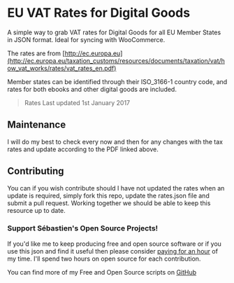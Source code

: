 # EU VAT Rates for Digital Goods

A simple way to grab VAT rates for Digital Goods for all EU Member States in JSON format. Ideal for syncing with WooCommerce.

The rates are from [http://ec.europa.eu](http://ec.europa.eu/taxation_customs/resources/documents/taxation/vat/how_vat_works/rates/vat_rates_en.pdf)

Member states can be identified through their ISO_3166-1 country code, and rates for both ebooks and other digital goods are included.

> Rates Last updated 1st January 2017

## Maintenance
I will do my best to check every now and then for any changes with the tax rates and update according to the PDF linked above.

## Contributing

You can if you wish contribute should I have not updated the rates when an update is required, simply fork this repo, update the rates.json file and submit a pull request. Working together we should be able to keep this resource up to date.

### Support Sébastien's Open Source Projects!
If you'd like me to keep producing free and open source software or if you use this json and find it useful then please consider [paying for an hour](https://www.paypal.me/CodeBreaker/100eur) of my time. I'll spend two hours on open source for each contribution.

You can find more of my Free and Open Source scripts on [GitHub](https://github.com/seb86)
